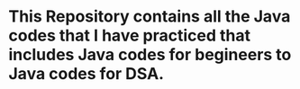 # This Repository contains all the Java codes that I have practiced that includes Java codes for begineers to Java codes for DSA.